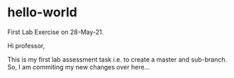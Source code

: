 # hello-world
First Lab Exercise on 28-May-21.

Hi professor,

This is my first lab assessment task i.e. to create a master and sub-branch.
So, I am commiting my new changes over here...
